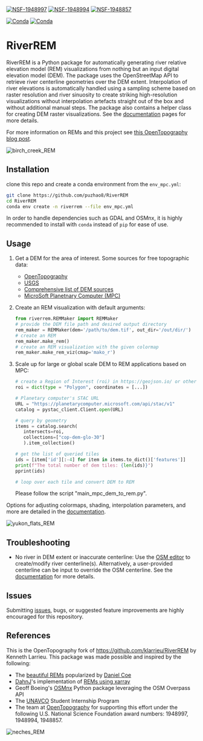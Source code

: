 [![NSF-1948997](https://img.shields.io/badge/NSF-1948997-blue.svg)](https://nsf.gov/awardsearch/showAward?AWD_ID=1948997) [![NSF-1948994](https://img.shields.io/badge/NSF-1948994-blue.svg)](https://nsf.gov/awardsearch/showAward?AWD_ID=1948994) [![NSF-1948857](https://img.shields.io/badge/NSF-1948857-blue.svg)](https://nsf.gov/awardsearch/showAward?AWD_ID=1948857)

[![Conda](https://img.shields.io/conda/v/conda-forge/riverrem?color=success)](https://anaconda.org/conda-forge/riverrem) [![Conda](https://img.shields.io/conda/dn/conda-forge/riverrem?color=success)](https://anaconda.org/conda-forge/riverrem)

# RiverREM

RiverREM is a Python package for automatically generating river relative elevation model (REM) visualizations from nothing but an input digital elevation model (DEM). The package uses the OpenStreetMap API to retrieve river centerline geometries over the DEM extent. Interpolation of river elevations is automatically handled using a sampling scheme based on raster resolution and river sinuosity to create striking high-resolution visualizations without interpolation artefacts straight out of the box and without additional manual steps. The package also contains a helper class for creating DEM raster visualizations. See the [documentation](https://opentopography.github.io/RiverREM/) pages for more details.

For more information on REMs and this project see [this OpenTopography blog post](https://opentopography.org/blog/new-package-automates-river-relative-elevation-model-rem-generation).

![birch_creek_REM](docs/pics/birch_crop.png)

## Installation

clone this repo and create a conda environment from the `env_mpc.yml`:

```bash
git clone https://github.com/puzhao8/RiverREM
cd RiverREM
conda env create -n riverrem --file env_mpc.yml
```

In order to handle dependencies such as GDAL and OSMnx, it is highly recommended to install with `conda` instead of `pip` for ease of use. 

## Usage

1. Get a DEM for the area of interest. Some sources for free topographic data:

   - [OpenTopography](https://opentopography.org/)
   - [USGS](https://apps.nationalmap.gov/downloader/)
   - [Comprehensive list of DEM sources](https://github.com/DahnJ/Awesome-DEM)
   - [MicroSoft Planetnary Computer (MPC)](https://planetarycomputer.microsoft.com/dataset/cop-dem-glo-30)

2. Create an REM visualization with default arguments:

   ```python
   from riverrem.REMMaker import REMMaker
   # provide the DEM file path and desired output directory
   rem_maker = REMMaker(dem='/path/to/dem.tif', out_dir='/out/dir/')
   # create an REM
   rem_maker.make_rem()
   # create an REM visualization with the given colormap
   rem_maker.make_rem_viz(cmap='mako_r')
   ```

3. Scale up for large or global scale DEM to REM applications based on MPC:
   
   ```python
   # create a Region of Interest (roi) in https://geojson.io/ or other platform, copy and paster coordinates
   roi = dict(type = "Polygon", coordinates = [...])
   
   # Planetary computer's STAC URL
   URL = "https://planetarycomputer.microsoft.com/api/stac/v1"
   catalog = pystac_client.Client.open(URL)

   # query by geometry
   items = catalog.search(
      intersects=roi,
      collections=["cop-dem-glo-30"]
      ).item_collection()

   # get the list of queried tiles 
   ids = [item['id'][:-4] for item in items.to_dict()['features']]
   print(f"The total number of dem tiles: {len(ids)}")
   pprint(ids)

   # loop over each tile and convert DEM to REM
   ```

   Please follow the script "main_mpc_dem_to_rem.py".


Options for adjusting colormaps, shading, interpolation parameters, and more are detailed in the [documentation](https://opentopography.github.io/RiverREM/).

![yukon_flats_REM](docs/pics/yukon_crop.png)

## Troubleshooting

- No river in DEM extent or inaccurate centerline: Use the [OSM editor](https://www.openstreetmap.org/edit) to 
  create/modify river centerline(s). Alternatively, a user-provided centerline can be input to override the OSM centerline. See the [documentation](https://opentopography.github.io/RiverREM) for more details.

## Issues

Submitting [issues](https://github.com/OpenTopography/RiverREM/issues), bugs, or suggested feature improvements are highly encouraged for this repository.

## References

This is the OpenTopography fork of https://github.com/klarrieu/RiverREM by Kenneth Larrieu. This package was made possible and inspired by the following:

- The [beautiful REMs](https://www.dnr.wa.gov/publications/ger_presentations_dmt_2016_coe.pdf) popularized by [Daniel Coe](https://dancoecarto.com/creating-rems-in-qgis-the-idw-method)
- [DahnJ](https://github.com/DahnJ)'s implementation of [REMs using xarray](https://github.com/DahnJ/REM-xarray)
- Geoff Boeing's [OSMnx](https://geoffboeing.com/publications/osmnx-complex-street-networks/) Python package leveraging the OSM Overpass API
- The [UNAVCO](https://www.unavco.org/) Student Internship Program
- The team at [OpenTopography](https://opentopography.org/) for supporting this effort under the following U.S. National Science Foundation award numbers: 1948997, 1948994, 1948857.


![neches_REM](docs/pics/neches_REM_view.png)
